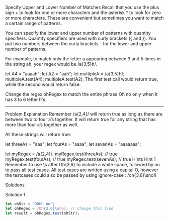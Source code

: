 Specify Upper and Lower Number of Matches
Recall that you use the plus sign + to look for one or more characters and the asterisk * to look for zero or more characters. These are convenient but sometimes you want to match a certain range of patterns.

You can specify the lower and upper number of patterns with quantity specifiers. Quantity specifiers are used with curly brackets ({ and }). You put two numbers between the curly brackets - for the lower and upper number of patterns.

For example, to match only the letter a appearing between 3 and 5 times in the string ah, your regex would be /a{3,5}h/.

let A4 = "aaaah";
let A2 = "aah";
let multipleA = /a{3,5}h/;
multipleA.test(A4);
multipleA.test(A2);
The first test call would return true, while the second would return false.

Change the regex ohRegex to match the entire phrase Oh no only when it has 3 to 6 letter h's.

----------------

Problem Explanation
Remember /a{2,4}/ will return true as long as there are between two to four a’s together. It will return true for any string that has more than four a’s together as well.

All these strings will return true:

let threeAs = "aaa";
let fourAs = "aaaa";
let sevenAs = "aaaaaaa";

let myRegex = /a{2,4}/;
myRegex.test(threeAs); // true
myRegex.test(fourAs); // true
myRegex.test(sevenAs); // true
Hints
Hint 1
Remember to use \s after Oh{3,6} to include a white space, followed by no to pass all test cases. All test cases are written using a capital O, however the testcases could also be passed by using ignore-case : /oh{3,6}\sno/i

Solutions

Solution 1
```js
let ohStr = "Ohhh no";
let ohRegex = /Oh{3,6}\sno/; // Change this line
let result = ohRegex.test(ohStr);
```